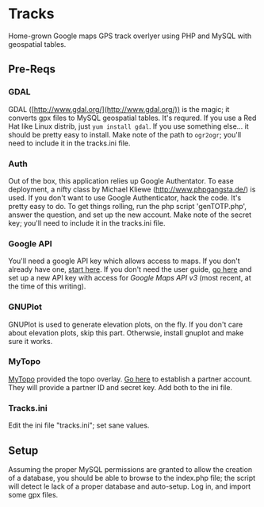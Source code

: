 Tracks
======
Home-grown Google maps GPS track overlyer using PHP and MySQL with geospatial tables.

Pre-Reqs
-------
### GDAL
GDAL ([http://www.gdal.org/](http://www.gdal.org/)) is the magic; it converts gpx files to MySQL geospatial tables. It's requred. If you use a Red Hat like Linux distrib, just `yum install gdal`. If you use something else... it should be pretty easy to install. Make note of the path to `ogr2ogr`; you'll need to include it in the tracks.ini file.

### Auth
Out of the box, this application relies up Google Authentator. To ease deployment, a nifty class by Michael Kliewe (http://www.phpgangsta.de/) is used. If you don't want to use Google Authenticator, hack the code. It's pretty easy to do. To get things rolling, run the php script 'genTOTP.php', answer the question, and set up the new account. Make note of the secret key; you'll need to include it in the tracks.ini file.

### Google API
You'll need a google API key which allows access to maps. If you don't already have one, [start here](https://developers.google.com/maps/documentation/javascript/v2/introduction#Obtaining_Key). If you don't need the user guide, [go here](https://code.google.com/apis/console) and set up a new API key with access for *Google Maps API v3* (most recent, at the time of this writing).

### GNUPlot
GNUPlot is used to generate elevation plots, on the fly. If you don't care about elevation plots, skip this part. Otherwsie, install gnuplot and make sure it works.

### MyTopo
[MyTopo](http://www.mytopo.com/) provided the topo overlay. [Go here](http://www.mytopo.com/partners/linking.cfm) to establish a partner account. They will provide a partner ID and secret key. Add both to the ini file.

### Tracks.ini
Edit the ini file "tracks.ini"; set sane values.

Setup
-----
Assuming the proper MySQL permissions are granted to allow the creation of a database, you should be able to browse to the index.php file; the script will detect le lack of a proper database and auto-setup. Log in, and import some gpx files.
